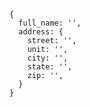 <pre class="language-js shiki shiki-themes github-light github-dark"><code><span class="line" line="1"><span style="--shiki-default:#24292E;--shiki-dark:#E1E4E8">{
</span></span><span class="line" line="2"><span style="--shiki-default:#6F42C1;--shiki-dark:#B392F0">  full_name</span><span style="--shiki-default:#24292E;--shiki-dark:#E1E4E8">: </span><span id="example_full_name" style="--shiki-default:#032F62;--shiki-dark:#9ECBFF">''</span><span style="--shiki-default:#24292E;--shiki-dark:#E1E4E8">,
</span></span><span class="line" line="3"><span style="--shiki-default:#6F42C1;--shiki-dark:#B392F0">  address</span><span style="--shiki-default:#24292E;--shiki-dark:#E1E4E8">: {
</span></span><span class="line" line="4"><span style="--shiki-default:#6F42C1;--shiki-dark:#B392F0">    street</span><span style="--shiki-default:#24292E;--shiki-dark:#E1E4E8">: </span><span id="example_address_street" style="--shiki-default:#032F62;--shiki-dark:#9ECBFF">''</span><span style="--shiki-default:#24292E;--shiki-dark:#E1E4E8">,
</span></span><span class="line" line="5"><span style="--shiki-default:#6F42C1;--shiki-dark:#B392F0">    unit</span><span style="--shiki-default:#24292E;--shiki-dark:#E1E4E8">: </span><span id="example_address_unit" style="--shiki-default:#032F62;--shiki-dark:#9ECBFF">''</span><span style="--shiki-default:#24292E;--shiki-dark:#E1E4E8">,
</span></span><span class="line" line="6"><span style="--shiki-default:#6F42C1;--shiki-dark:#B392F0">    city</span><span style="--shiki-default:#24292E;--shiki-dark:#E1E4E8">: </span><span id="example_address_city" style="--shiki-default:#032F62;--shiki-dark:#9ECBFF">''</span><span style="--shiki-default:#24292E;--shiki-dark:#E1E4E8">,
</span></span><span class="line" line="7"><span style="--shiki-default:#6F42C1;--shiki-dark:#B392F0">    state</span><span style="--shiki-default:#24292E;--shiki-dark:#E1E4E8">: </span><span id="example_address_state" style="--shiki-default:#032F62;--shiki-dark:#9ECBFF">''</span><span style="--shiki-default:#24292E;--shiki-dark:#E1E4E8">,
</span></span><span class="line" line="8"><span style="--shiki-default:#6F42C1;--shiki-dark:#B392F0">    zip</span><span style="--shiki-default:#24292E;--shiki-dark:#E1E4E8">: </span><span id="example_address_zip" style="--shiki-default:#032F62;--shiki-dark:#9ECBFF">''</span><span style="--shiki-default:#24292E;--shiki-dark:#E1E4E8">,
</span></span><span class="line" line="9"><span style="--shiki-default:#24292E;--shiki-dark:#E1E4E8">  }
</span></span><span class="line" line="10"><span style="--shiki-default:#24292E;--shiki-dark:#E1E4E8">}
</span></span></code></pre>